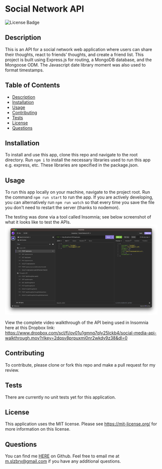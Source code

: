 # Social Network API

![License Badge](https://shields.io/badge/license-MIT-green)

## Description

This is an API for a social network web application where users can share their thoughts, react to friends’ thoughts, and create a friend list. This project is built using Express.js for routing, a MongoDB database, and the Mongoose ODM. The Javascript date library moment was also used to format timestamps.

## Table of Contents

- [Description](#description)
- [Installation](#installation)
- [Usage](#usage)
- [Contributing](#contributing)
- [Tests](#tests)
- [License](#license)
- [Questions](#questions)

## Installation

To install and use this app, clone this repo and navigate to the root directory. Run `npm i` to install the necessary libraries used to run this app e.g. express, etc. These libraries are specified in the package.json.

## Usage

To run this app locally on your machine, navigate to the project root. Run the command `npm run start` to run the app. If you are actively developing, you can alternatively run `npm run watch` so that every time you save the file you don't need to restart the server (thanks to nodemon).

The testing was done via a tool called Insomnia; see below screenshot of what it looks like to test the APIs.
![Insomnia screenshot](assets/images/insomnia-screenshot.png "Using Insomnia to test the API")

View the complete video walkthrough of the API being used in Insomnia here at this Dropbox link:
https://www.dropbox.com/scl/fi/ov01u1gmnq7qly25lckb4/social-media-api-walkthrough.mov?rlkey=2dqsv8prpuxmi0nr2wkdy9z38&dl=0

## Contributing

To contribute, please clone or fork this repo and make a pull request for my review.

## Tests

There are currently no unit tests yet for this application.

## License

This application uses the MIT license. Please see
https://mit-license.org/ for more information on this license.

## Questions

You can find me [HERE](https://github.com/mslzbry) on Github.
Feel free to email me at m.slzbry@gmail.com if you have any additional questions.
